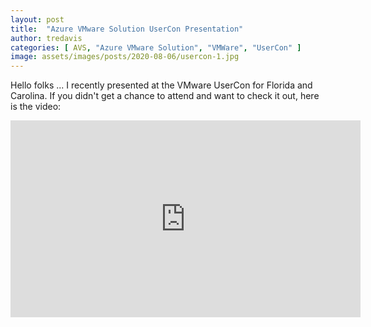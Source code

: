 ```yaml
---
layout: post
title:  "Azure VMware Solution UserCon Presentation"
author: tredavis
categories: [ AVS, "Azure VMware Solution", "VMWare", "UserCon" ]
image: assets/images/posts/2020-08-06/usercon-1.jpg
---
```


Hello folks ... I recently presented at the VMware UserCon for Florida and Carolina.  If you didn't get a chance to attend and want to check it out, here is the video:

<iframe width="560" height="315" src="https://www.youtube.com/embed/uUvHgpiOZbc" frameborder="0" allow="accelerometer; autoplay; clipboard-write; encrypted-media; gyroscope; picture-in-picture" allowfullscreen></iframe>